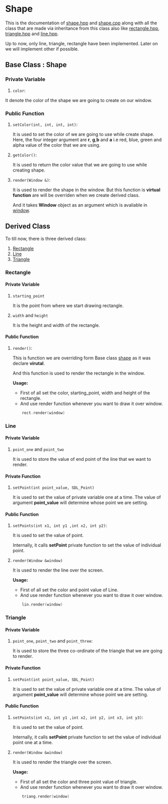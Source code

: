 # Shape

This is the documentation of [shape.hpp](../include/headers/shape.hpp) and [shape.cpp](../src/shape.cpp) along with all the class that are made via inheritance from this class also like [rectangle.hpp](../include/headers/rectangle.hpp), [triangle.hpp](../include/headers/triangle.hpp) and [line.hpp](../include/headers/line.hpp).

Up to now, only line, triangle, rectangle have been implemented. Later on we will implement other if possible.

## Base Class : Shape

### Private Variable

1. `color`:

It denote the color of the shape we are going to create on our window.

### Public Function

1. `setColor(int, int, int, int)`:

    It is used to set the color of we are going to use while create shape.
    Here, the four integer argument are **r**, **g**,**b** and **a** i.e red, blue, green and alpha value of the color that we are using.

2. `getColor()`:

    It is used to return the color value that we are going to use while creating shape.

3. `render(Window &)`:

    It is used to render the shape in the window.
    But this function is **virtual function** are will be overriden when we create derived class.

    And it takes **Window** object as an argument which is avaliable in [window](../include/headers/window.hpp).

## Derived Class

To till now, there is three derived class:

1. [Rectangle](#rectangle)
2. [Line](#line)
3. [Triangle](#triangle)

### Rectangle

#### Private Variable

1. `starting_point`

    It is the point from where we start drawing rectangle.

2. `width` and `height`

    It is the height and width of the rectangle.

#### Public Function

1. `render()`:

    This is function we are overriding form Base class [shape](../include/headers/shape.hpp) as it was declare **virutal**.

    And this function is used to render the rectangle in the window.

    **Usage:**
    - First of all set the color, starting_point, width and height of the rectangle.
    - And use render function whenever you want to draw it over window.

    ```C++
        rect.render(window)
    ```

### Line

#### Private Variable

1. `point_one` and `point_two`

    It is used to store the  value of end point of the line that we want to render.

#### Private Function

1. `setPoint(int point_value, SDL_Point)`

    It is used to set the value of private variable one at a time.
    The value of argument **point_value** will determine whose point we are setting.

#### Public Function

1. `setPoints(int x1, int y1 ,int x2, int y2)`:

    It is used to set the value of point.

    Internally, it calls  **setPoint** private function to set the value of individual point.

2. `render(Window &window)`

    It is used to render the line over the screen.

    **Usage:**

    - First of all set the color and point value of Line.
    - And use render function whenever you want to draw it over window.

    ```C++
        lin.render(window)
    ```

### Triangle

#### Private Variable

1. `point_one`, `point_two` and `point_three`:

    It is used to store the three co-ordinate of the triangle that we are going to render.

#### Private Function

1. `setPoint(int point_value, SDL_Point)`

    It is used to set the value of private variable one at a time.
    The value of argument **point_value** will determine whose point we are setting.

#### Public Function

1. `setPoints(int x1, int y1 ,int x2, int y2, int x3, int y3)`:

    It is used to set the value of point.

    Internally, it calls  **setPoint** private function to set the value of individual point one at a time.

2. `render(Window &window)`

    It is used to render the triangle over the screen.

    **Usage:**

    - First of all set the color and three point value of triangle.
    - And use render function whenever you want to draw it over window.

    ```C++
        triang.render(window)
    ```
